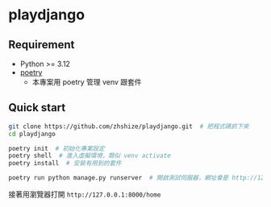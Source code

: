 # playdjango

## Requirement

- Python >= 3.12
- [poetry](https://python-poetry.org/docs/#installation)
  - 本專案用 poetry 管理 venv 跟套件

## Quick start

```bash
git clone https://github.com/zhshize/playdjango.git  # 把程式碼抓下來
cd playdjango

poetry init  # 初始化專案設定
poetry shell  # 進入虛擬環境，類似 venv activate
poetry install  # 安裝有用到的套件

poetry run python manage.py runserver  # 開啟測試伺服器，網址會是 http://127.0.0.1:8000
```

接著用瀏覽器打開 `http://127.0.0.1:8000/home`
